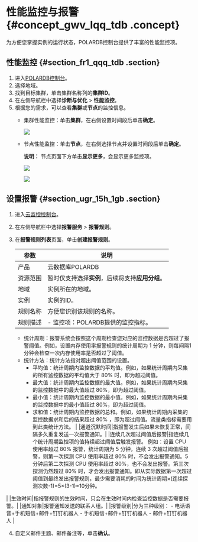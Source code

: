 # 性能监控与报警 {#concept_gwv_lqq_tdb .concept}

为方便您掌握实例的运行状态，POLARDB控制台提供了丰富的性能监控项。

## 性能监控 {#section_fr1_qqq_tdb .section}

1.  进入[POLARDB控制台](https://polardb.console.aliyun.com/)。
2.  选择地域。
3.  找到目标集群，单击集群名称列的**集群ID**。
4.  在左侧导航栏中选择**诊断与优化** \> **性能监控**。
5.  根据您的需求，可以查看**集群**或**节点**的监控信息。
    -   集群性能监控：单击**集群**，在右侧设置时间段后单击**确定**。

        ![](http://static-aliyun-doc.oss-cn-hangzhou.aliyuncs.com/assets/img/3031/155747480734680_zh-CN.png)

    -   节点性能监控：单击**节点**，在右侧选择节点并设置时间段后单击**确定**。

        **说明：** 节点页面下方单击**显示更多**，会显示更多监控项。

        ![](http://static-aliyun-doc.oss-cn-hangzhou.aliyuncs.com/assets/img/3031/155747480734681_zh-CN.png)

        ![](http://static-aliyun-doc.oss-cn-hangzhou.aliyuncs.com/assets/img/3031/155747480734796_zh-CN.png)


## 设置报警 {#section_ugr_15h_1gb .section}

1.  进入[云监控控制台](https://cloudmonitor.console.aliyun.com)。
2.  在左侧导航栏中选择**报警服务** \> **报警规则**。
3.  在**报警规则列表**页面，单击**创建报警规则**。

    |参数|说明|
    |--|--|
    |产品|云数据库POLARDB|
    |资源范围|暂时仅支持选择**实例**，后续将支持**应用分组**。|
    |地域|实例所在的地域。|
    |实例|实例的ID。|
    |规则名称|方便您识别该规则的名称。|
    |规则描述|     -   监控项：POLARDB提供的监控指标。
    -   统计周期：报警系统会按照这个周期检查您对应的监控数据是否超过了报警阈值。例如，设置内存使用率报警规则的统计周期为 1 分钟，则每间隔1分钟会检查一次内存使用率是否超过了阈值。
    -   统计方法：统计方法指对超出阈值范围的设置。
        -   平均值：统计周期内监控数据的平均值。例如，如果统计周期内采集的所有监控数据的平均值大于 80% 时，即为超过阈值。
        -   最大值：统计周期内监控数据的最大值。例如，如果统计周期内采集的监控数据中的最大值超过 80%，即为超过阈值。
        -   最小值：统计周期内监控数据的最小值。例如，如果统计周期内采集的监控数据中的最小值超过 80%，即为超过阈值。
        -   求和值：统计周期内监控数据的总和。例如，如果统计周期内采集的监控数据求和后的结果超过 80% ，即为超过阈值。流量类指标需要用到此类统计方法。
 |
    |通道沉默时间|指报警发生后如果未恢复正常，间隔多久重复发送一次报警通知。|
    |连续几次超过阈值后报警|指连续几个统计周期监控项的值持续超过阈值后触发报警。 例如：设置 CPU 使用率超过 80% 报警，统计周期为 5 分钟，连续 3 次超过阈值后报警，则第一次探测 CPU 使用率超过 80% 时，不会发出报警通知。5 分钟后第二次探测 CPU 使用率超过 80%，也不会发出报警。第三次探测仍然超过 80% 时，才会发出报警通知。即从实际数据第一次超过阈值到最终发出报警规则，最少需要消耗的时间为统计周期×\(连续探测次数-1\)=5×\(3-1\)=10分钟。

 |
    |生效时间|指报警规则的生效时间，只会在生效时间内检查监控数据是否需要报警。|
    |通知对象|报警通知发送的联系人组。|
    |报警级别|分为三种级别：     -   电话语音+手机短信+邮件+钉钉机器人
    -   手机短信+邮件+钉钉机器人
    -   邮件+钉钉机器人
 |

4.  自定义邮件主题、邮件备注等，单击**确认**。

